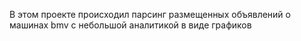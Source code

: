 В этом проекте происходил парсинг размещенных объявлений о машинах bmv с небольшой аналитикой в виде графиков